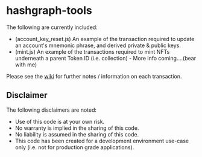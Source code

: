 # hashgraph-tools
The following are currently included: 
- (account_key_reset.js) An example of the transaction required to update an account's mnemonic phrase, and derived private & public keys.
- (mint.js) An example of the transactions required to mint NFTs underneath a parent Token ID (i.e. collection) - More info coming....(bear with me)

Please see the [wiki](https://github.com/woodwardmatt/hashgraph-tools/wiki/) for further notes / information on each transaction.

## Disclaimer
The following disclaimers are noted: 
- Use of this code is at your own risk.
- No warranty is implied in the sharing of this code.
- No liability is assumed in the sharing of this code.
- This code has been created for a development environment use-case only (i.e. not for production grade applications). 
